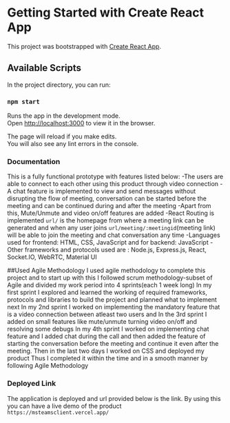 # Getting Started with Create React App

This project was bootstrapped with [Create React App](https://github.com/facebook/create-react-app).

## Available Scripts

In the project directory, you can run:

### `npm start`

Runs the app in the development mode.\
Open [http://localhost:3000](http://localhost:3000) to view it in the browser.

The page will reload if you make edits.\
You will also see any lint errors in the console.

### Documentation
This is a fully functional prototype with features listed below:
-The users are able to connect to each other using this product through video connection 
-A chat feature is implemented to view and send messages without disrupting the flow of meeting, conversation can be started 
 before the meeting and can be continued during and after the meeting
-Apart from this, Mute/Unmute and video on/off features are added
-React Routing is implemented `url/` is the homepage from where a meeting link can be generated and when any user joins `url/meeting/:meetingid`(meeting link)
 will be able to join the meeting and chat conversation any time
-Languages used for frontend: HTML, CSS, JavaScript and for backend: JavaScript
-Other frameworks and protocols used are : Node.js, Express.js, React, Socket.IO, WebRTC, Material UI

##Used Agile Methodology
I used agile methodology to complete this project and to start up with this I followed scrum methodology-subset of Agile and divided my work period into 4 sprints(each 1 
week long) In my first sprint I explored and learned the working of required frameworks, protocols and libraries to build the project and planned what to implement next
In my 2nd sprint I worked on implementing the mandatory feature that is a video connection between atleast two users and 
In the 3rd sprint I added on small features like
mute/unmute turning video on/off and resolving some debugs
In my 4th sprint I worked on implementing chat feature and I added chat during the call and then added the feature of starting the conversation before the meeting
and continue it even after the meeting. Then in the last two days I worked on CSS and deployed my product 
Thus I completed it within the time and in a smooth manner by following Agile Methodology 

### Deployed Link
The application is deployed and url provided below is the link. By using this you can have a live demo of the product  
`https://msteamsclient.vercel.app/`

 

